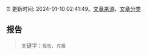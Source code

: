 :alarm_clock: 更新时间: 2024-01-10 02:41:49。[文章来源](/README.md)、[文章分类](/TAGS.md)

## 报告


> 关键字：`报告`、`月报`




